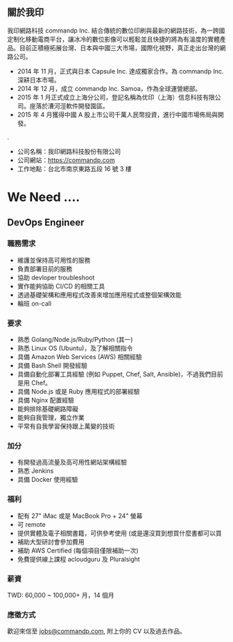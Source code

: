## 關於我印

我印網路科技 commandp Inc. 結合傳統的數位印刷與最新的網路技術，為一跨國定制化移動電商平台，讓冰冷的數位影像可以輕鬆並且快捷的將為有溫度的實體產品。目前正積極拓展台灣、日本與中國三大市場，國際化視野，真正走出台灣的網路公司。

- 2014 年 11 月，正式與日本 Capsule Inc. 達成獨家合作。為 commandp Inc. 深耕日本市場。
- 2014 年 12 月，成立 commandp Inc. Samoa，作為全球運營總部。
- 2015 年 1 月正式成立上海分公司，登記名稱為优印（上海）信息科技有限公司。座落於漕河涇軟件開發園區。
- 2015 年 4 月獲得中國 A 股上市公司千萬人民幣投資，進行中國市場佈局與開發。

.

- 公司名稱：我印網路科技股份有限公司
- 公司網站：https://commandp.com
- 工作地點：台北市南京東路五段 16 號 3 樓


# We Need ....

## DevOps Engineer

### 職務需求

- 維護並保持高可用性的服務
- 負責部署目前的服務
- 協助 devloper troubleshoot
- 實作能夠協助 CI/CD 的相關工具
- 透過基礎架構和應用程式改善來增加應用程式或整個架構效能
- 輪班 on-call

### 要求

 - 熟悉 Golang/Node.js/Ruby/Python (其一)
 - 熟悉 Linux OS (Ubuntu)，及了解相關指令
 - 具備 Amazon Web Services (AWS) 相關經驗
 - 具備 Bash Shell 開發經驗
 - 具備自動化部署工具經驗 (例如 Puppet, Chef, Salt, Ansible)，不過我們目前是用 Chef。
 - 具備 Node.js 或是 Ruby 應用程式的部署經驗
 - 具備 Nginx 配置經驗
 - 能夠排除基礎網路障礙
 - 能夠自我管理，獨立作業
 - 平常有自我學習保持跟上萬變的技術

### 加分
 - 有開發過高流量及高可用性網站架構經驗
 - 熟悉 Jenkins
 - 具備 Docker 使用經驗


### 福利

 - 配有 27" iMac 或是 MacBook Pro + 24" 螢幕
 - 可 remote
 - 提供實體及電子相關書籍，可供參考使用 (或是還沒買到想買什麼書都可以買
 - 補助大型研討會參加費用
 - 補助 AWS Certified (每個項目僅限補助一次)
 - 免費提供線上課程 acloudguru 及 Pluralsight

### 薪資
TWD: 60,000 ~ 100,000+ 月，14 個月


### 應徵方式

歡迎來信至 jobs@commandp.com, 附上你的 CV 以及過去作品。
